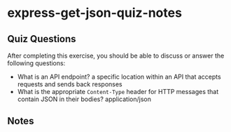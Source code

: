 # express-get-json-quiz-notes

## Quiz Questions

After completing this exercise, you should be able to discuss or answer the following questions:

- What is an API endpoint?
  a specific location within an API that accepts requests and sends back responses
- What is the appropriate `Content-Type` header for HTTP messages that contain JSON in their bodies?
  application/json

## Notes
